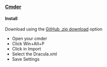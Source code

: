 ### [Cmder](http://cmder.net/)

#### Install

Download using the [GitHub .zip download](https://github.com/dracula/cmder/archive/master.zip) option

* Open your cmder
* Click Win+Alt+P
* Click in Import
* Select the Dracula.xml
* Save Settings